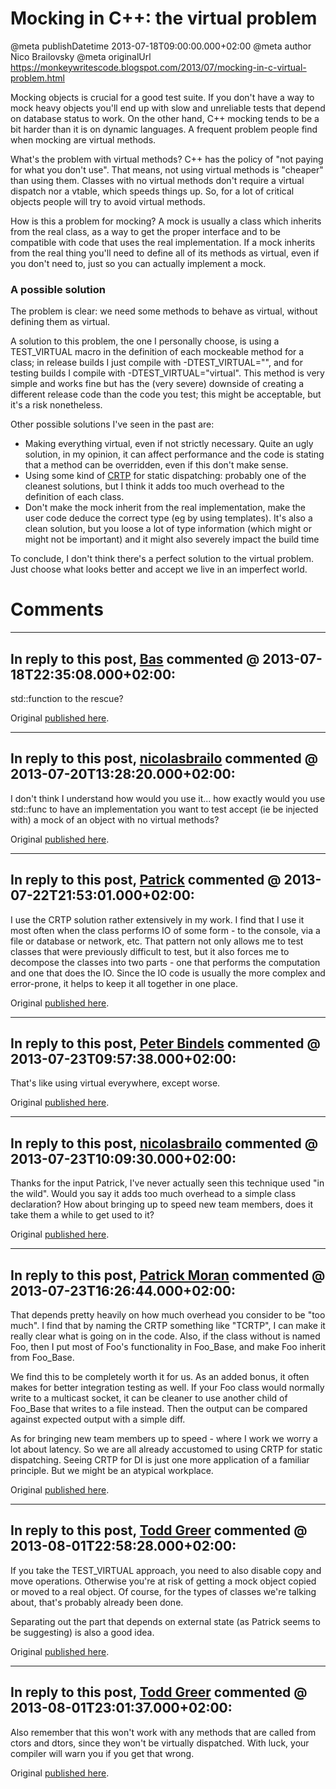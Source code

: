 # Mocking in C++: the virtual problem

@meta publishDatetime 2013-07-18T09:00:00.000+02:00
@meta author Nico Brailovsky
@meta originalUrl https://monkeywritescode.blogspot.com/2013/07/mocking-in-c-virtual-problem.html

Mocking objects is crucial for a good test suite. If you don't have a way to mock heavy objects you'll end up with slow and unreliable tests that depend on database status to work. On the other hand, C++ mocking tends to be a bit harder than it is on dynamic languages. A frequent problem people find when mocking are virtual methods.

What's the problem with virtual methods? C++ has the policy of "not paying for what you don't use". That means, not using virtual methods is "cheaper" than using them. Classes with no virtual methods don't require a virtual dispatch nor a vtable, which speeds things up. So, for a lot of critical objects people will try to avoid virtual methods.

How is this a problem for mocking? A mock is usually a class which inherits from the real class, as a way to get the proper interface and to be compatible with code that uses the real implementation. If a mock inherits from the real thing you'll need to define all of its methods as virtual, even if you don't need to, just so you can actually implement a mock.

### A possible solution

The problem is clear: we need some methods to behave as virtual, without defining them as virtual.

A solution to this problem, the one I personally choose, is using a TEST\_VIRTUAL macro in the definition of each mockeable method for a class; in release builds I just compile with -DTEST\_VIRTUAL="", and for testing builds I compile with -DTEST\_VIRTUAL="virtual". This method is very simple and works fine but has the (very severe) downside of creating a different release code than the code you test; this might be acceptable, but it's a risk nonetheless.

Other possible solutions I've seen in the past are:

* Making everything virtual, even if not strictly necessary. Quite an ugly solution, in my opinion, it can affect performance and the code is stating that a method can be overridden, even if this don't make sense.
* Using some kind of [CRTP](http://en.wikipedia.org/wiki/Curiously_recurring_template_pattern) for static dispatching: probably one of the cleanest solutions, but I think it adds too much overhead to the definition of each class.
* Don't make the mock inherit from the real implementation, make the user code deduce the correct type (eg by using templates). It's also a clean solution, but you loose a lot of type information (which might or might not be important) and it might also severely impact the build time

To conclude, I don't think there's a perfect solution to the virtual problem. Just choose what looks better and accept we live in an imperfect world.


# Comments

---
## In reply to this post, [Bas]() commented @ 2013-07-18T22:35:08.000+02:00:

std::function to the rescue?

Original [published here](md_blog/2013/0718_MockinginCthevirtualproblem.md).

---
## In reply to this post, [nicolasbrailo](/md_blog) commented @ 2013-07-20T13:28:20.000+02:00:

I don't think I understand how would you use it... how exactly would you use std::func to have an implementation you want to test accept (ie be injected with) a mock of an object with no virtual methods?

Original [published here](md_blog/2013/0718_MockinginCthevirtualproblem.md).

---
## In reply to this post, [Patrick]() commented @ 2013-07-22T21:53:01.000+02:00:

I use the CRTP solution rather extensively in my work. I find that I use it most often when the class performs IO of some form - to the console, via a file or database or network, etc. That pattern not only allows me to test classes that were previously difficult to test, but it also forces me to decompose the classes into two parts - one that performs the computation and one that does the IO. Since the IO code is usually the more complex and error-prone, it helps to keep it all together in one place.

Original [published here](md_blog/2013/0718_MockinginCthevirtualproblem.md).

---
## In reply to this post, [Peter Bindels]() commented @ 2013-07-23T09:57:38.000+02:00:

That's like using virtual everywhere, except worse.

Original [published here](md_blog/2013/0718_MockinginCthevirtualproblem.md).

---
## In reply to this post, [nicolasbrailo](/md_blog) commented @ 2013-07-23T10:09:30.000+02:00:

Thanks for the input Patrick, I've never actually seen this technique used "in the wild". Would you say it adds too much overhead to a simple class declaration? How about bringing up to speed new team members, does it take them a while to get used to it?

Original [published here](md_blog/2013/0718_MockinginCthevirtualproblem.md).

---
## In reply to this post, [Patrick Moran]() commented @ 2013-07-23T16:26:44.000+02:00:

That depends pretty heavily on how much overhead you consider to be "too much". I find that by naming the CRTP something like "TCRTP", I can make it really clear what is going on in the code. Also, if the class without is named Foo, then I put most of Foo's functionality in Foo\_Base, and make Foo inherit from Foo\_Base.

We find this to be completely worth it for us. As an added bonus, it often makes for better integration testing as well. If your Foo class would normally write to a multicast socket, it can be cleaner to use another child of Foo\_Base that writes to a file instead. Then the output can be compared against expected output with a simple diff.

As for bringing new team members up to speed - where I work we worry a lot about latency. So we are all already accustomed to using CRTP for static dispatching. Seeing CRTP for DI is just one more application of a familiar principle. But we might be an atypical workplace.

Original [published here](md_blog/2013/0718_MockinginCthevirtualproblem.md).

---
## In reply to this post, [Todd Greer]() commented @ 2013-08-01T22:58:28.000+02:00:

If you take the TEST\_VIRTUAL approach, you need to also disable copy and move operations. Otherwise you're at risk of getting a mock object copied or moved to a real object. Of course, for the types of classes we're talking about, that's probably already been done.

Separating out the part that depends on external state (as Patrick seems to be suggesting) is also a good idea.

Original [published here](md_blog/2013/0718_MockinginCthevirtualproblem.md).

---
## In reply to this post, [Todd Greer]() commented @ 2013-08-01T23:01:37.000+02:00:

Also remember that this won't work with any methods that are called from ctors and dtors, since they won't be virtually dispatched. With luck, your compiler will warn you if you get that wrong.

Original [published here](md_blog/2013/0718_MockinginCthevirtualproblem.md).
